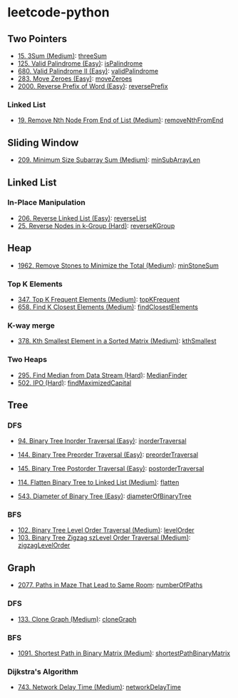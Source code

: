 # leetcode-python 
## Two Pointers 
* [15. 3Sum (Medium)](https://leetcode.com/problems/3sum): [threeSum](src/threeSum.py)
* [125. Valid Palindrome (Easy)](https://leetcode.com/problems/valid-palindrome): [isPalindrome](src/isPalindrome.py)
* [680. Valid Palindrome II (Easy)](https://leetcode.com/problems/valid-palindrome-ii): [validPalindrome](src/validPalindrome.py)
* [283. Move Zeroes (Easy)](https://leetcode.com/problems/move-zeroes): [moveZeroes](src/moveZeroes.py)
* [2000. Reverse Prefix of Word (Easy)](https://leetcode.com/problems/reverse-prefix-of-word): [reversePrefix](src/reversePrefix.py)
### Linked List
* [19. Remove Nth Node From End of List (Medium)](https://leetcode.com/problems/remove-nth-node-from-end-of-list): [removeNthFromEnd](linkedlist/removeNthFromEnd.py) 

## Sliding Window
* [209. Minimum Size Subarray Sum (Medium)](https://leetcode.com/problems/minimum-size-subarray-sum): [minSubArrayLen](src/minSubArrayLen.py)

## Linked List
### In-Place Manipulation
* [206. Reverse Linked List (Easy)](https://leetcode.com/problems/reverse-linked-list): [reverseList](linkedlist/reverseList.py) 
* [25. Reverse Nodes in k-Group (Hard)](https://leetcode.com/problems/reverse-nodes-in-k-group): [reverseKGroup](linkedlist/reverseKGroup.py)

## Heap
* [1962. Remove Stones to Minimize the Total (Medium)](https://leetcode.com/problems/remove-stones-to-minimize-the-total): [minStoneSum](heap/minStoneSum.py)

### Top K Elements 
* [347. Top K Frequent Elements (Medium)](https://leetcode.com/problems/top-k-frequent-elements): [topKFrequent](heap/topKFrequent.py)
* [658. Find K Closest Elements (Medium)](https://leetcode.com/problems/find-k-closest-elements): [findClosestElements](heap/findClosestElements.py)

### K-way merge 
* [378. Kth Smallest Element in a Sorted Matrix (Medium)](https://leetcode.com/problems/kth-smallest-element-in-a-sorted-matrix): [kthSmallest](heap/kthSmallest.py)

### Two Heaps
* [295. Find Median from Data Stream (Hard)](https://leetcode.com/problems/find-median-from-data-stream): [MedianFinder](heap/MedianFinder.py)
* [502. IPO (Hard)](https://leetcode.com/problems/ipo): [findMaximizedCapital](heap/findMaximizedCapital.py)

## Tree
### DFS 
* [94. Binary Tree Inorder Traversal (Easy)](https://leetcode.com/problems/binary-tree-inorder-traversal): [inorderTraversal](tree/inorderTraversal.py)
* [144. Binary Tree Preorder Traversal (Easy)](https://leetcode.com/problems/binary-tree-preorder-traversal): [preorderTraversal](tree/preorderTraversal.py)
* [145. Binary Tree Postorder Traversal (Easy)](https://leetcode.com/problems/binary-tree-postorder-traversal): [postorderTraversal](tree/postorderTraversal.py)

* [114. Flatten Binary Tree to Linked List (Medium)](https://leetcode.com/problems/flatten-binary-tree-to-linked-list): [flatten](tree/flatten.py)
* [543. Diameter of Binary Tree (Easy)](https://leetcode.com/problems/diameter-of-binary-tree): [diameterOfBinaryTree](tree/diameterOfBinaryTree.py)

### BFS
* [102. Binary Tree Level Order Traversal (Medium)](https://leetcode.com/problems/binary-tree-level-order-traversal): [levelOrder](tree/levelOrder.py)
* [103. Binary Tree Zigzag szLevel Order Traversal (Medium)](https://leetcode.com/problems/binary-tree-zigzag-level-order-traversal): [zigzagLevelOrder](tree/zigzagLevelOrder.py)

## Graph
* [2077. Paths in Maze That Lead to Same Room](https://leetcode.com/problems/paths-in-maze-that-lead-to-same-room): [numberOfPaths](graph/numberOfPaths.py)

### DFS
* [133. Clone Graph (Medium)](https://leetcode.com/problems/clone-graph): [cloneGraph](graph/cloneGraph.py)

### BFS 
* [1091. Shortest Path in Binary Matrix (Medium)](https://leetcode.com/problems/shortest-path-in-binary-matrix): [shortestPathBinaryMatrix](graph/shortestPathBinaryMatrix.py)

### Dijkstra's Algorithm 
* [743. Network Delay Time (Medium)](https://leetcode.com/problems/network-delay-time): [networkDelayTime](graph/networkDelayTime.py)

